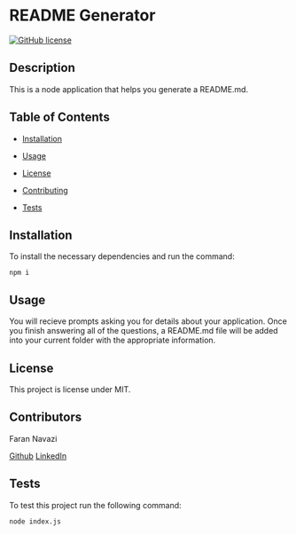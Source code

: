 # README Generator 
[![GitHub license](https://img.shields.io/badge/License-MIT-blue.svg)](https://github.com/anusontarangkul/readme-generator)
    
## Description

This is a node application that helps you generate a README.md.
    
## Table of Contents
    
* [Installation](#installation)

* [Usage](#usage)

* [License](#license)

* [Contributing](#contributing)

* [Tests](#tests)
    
## Installation

To install the necessary dependencies and run the command:

```
npm i
```
    
## Usage

You will recieve prompts asking you for details about your application. Once you finish answering all of the questions, a README.md file will be added into your current folder with the appropriate information.

## License
            
This project is license under MIT.
   
## Contributors
    
Faran Navazi

[Github](https://github.com/FaranNavazi)
[LinkedIn](https://www.linkedin.com/in/farannavazi/)

## Tests

To test this project run the following command:

```
node index.js
```
